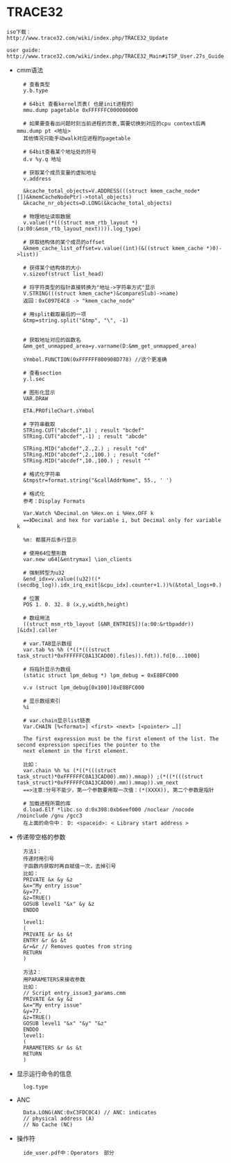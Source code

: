 
# TRACE32 #

    iso下载：
    http://www.trace32.com/wiki/index.php/TRACE32_Update

    user guide:
    http://www.trace32.com/wiki/index.php/TRACE32_Main#iTSP_User.27s_Guide

- cmm语法

        # 查看类型
        y.b.type

        # 64bit 查看kernel页表( 也是init进程的）
        mmu.dump pagetable 0xFFFFFFC000000000
        
        # 如果要查看出问题时刻当前进程的页表,需要切换到对应的cpu context后再mmu.dump pt <地址>
        其他情况只能手动walk对应进程的pagetable
        
        # 64bit查看某个地址处的符号	
        d.v %y.q 地址
        
        # 获取某个成员变量的虚拟地址
        v.address
        
        &kcache_total_objects=V.ADDRESS(((struct kmem_cache_node*[])&kmemCacheNodePtr)->total_objects)
        &kcache_nr_objects=D.LONG(&kcache_total_objects)

        # 物理地址读取数据
        v.value((*(((struct msm_rtb_layout *)(a:00:&msm_rtb_layout_next)))).log_type)
        
        # 获取结构体的某个成员的offset
        &kmem_cache_list_offset=v.value((int)(&((struct kmem_cache *)0)->list))
        
        # 获得某个结构体的大小
        v.sizeof(struct list_head)
        
        # 将字符类型的指针直接转换为"地址->字符串方式"显示
        V.STRING(((struct kmem_cache*)&compareSlub)->name)
        返回：0xC097E4C8 -> "kmem_cache_node"
        
        # 用split截取最后的一项
        &tmp=string.split("&tmp", "\", -1)
        
        
        # 获取地址对应的函数名
        &mm_get_unmapped_area=y.varname(D:&mm_get_unmapped_area)

        sYmbol.FUNCTION(0xFFFFFF800908D778) //这个更准确
        
        # 查看section
        y.l.sec
        
        # 图形化显示
        VAR.DRAW
        
        ETA.PROfileChart.sYmbol
        
        # 字符串截取
        STRing.CUT("abcdef",1) ; result "bcdef"
        STRing.CUT("abcdef",-1) ; result "abcde"
        
        STRing.MID("abcdef",2.,2.) ; result "cd"
        STRing.MID("abcdef",2.,100.) ; result "cdef"
        STRing.MID("abcdef",10.,100.) ; result ""

        # 格式化字符串
        &tmpstr=format.string("&callAddrName", 55., ' ')

        # 格式化
        参考：Display Formats
        
        Var.Watch %Decimal.on %Hex.on i %Hex.OFF k
        ==》Decimal and hex for variable i, but Decimal only for variable k
        
        %m: 都展开后多行显示
        
        # 使用64位整形数
        var.new u64[&entrymax] \ion_clients

        # 强制转型为u32
        &end_idx=v.value((u32)((*(secdbg_log)).idx_irq_exit[&cpu_idx].counter+1.))%(&total_logs+0.)
        
        # 位置
        POS 1. 0. 32. 8 (x,y,width,height)
        
        # 数组用法
        ((struct msm_rtb_layout [&NR_ENTRIES])(a:00:&rtbpaddr))[&idx].caller

        # var.TAB显示数组
        var.tab %s %h (*((*(((struct task_struct)*0xFFFFFFC0A13CAD00).files)).fdt)).fd[0...1000]
        
        # 将指针显示为数组
        (static struct lpm_debug *) lpm_debug = 0xE8BFC000
        
        v.v (struct lpm_debug[0x100])0xE8BFC000
        
        # 显示数组索引
        %i
        
        # var.chain显示list链表
        Var.CHAIN [%<format>] <first> <next> [<pointer> …]]
        
        The first expression must be the first element of the list. The second expression specifies the pointer to the
        next element in the first element.
        
        比如：
        var.chain %h %s (*((*(((struct task_struct)*0xFFFFFFC0A13CAD00).mm)).mmap)) ;(*((*(((struct task_struct)*0xFFFFFFC0A13CAD00).mm)).mmap)).vm_next
        ==>注意:分号不能少，第一个参数要用取一次值：(*(XXXX)), 第二个参数是指针
        
        # 加载进程所需的库
        d.load.Elf *libc.so d:0x398:0xb6eef000 /noclear /nocode /noinclude /gnu /gcc3
        在上面的命令中： D: <spaceid>: < Library start address > 

- 传递带空格的参数

        方法1：
        传递时用引号
        子函数内获取时再自赋值一次，去掉引号
        比如：
        PRIVATE &x &y &z
        &x="My entry issue"
        &y=77.
        &z=TRUE()
        GOSUB level1 "&x" &y &z
        ENDDO
        
        level1:
        (
        PRIVATE &r &s &t
        ENTRY &r &s &t
        &r=&r // Removes quotes from string
        RETURN
        )
        
        方法2：
        用PARAMETERS来接收参数
        比如：
        // Script entry_issue3_params.cmm
        PRIVATE &x &y &z
        &x="My entry issue"
        &y=77.
        &z=TRUE()
        GOSUB level1 "&x" "&y" "&z"
        ENDDO
        level1:
        (
        PARAMETERS &r &s &t
        RETURN
        )


- 显示运行命令的信息

        log.type

- ANC

        Data.LONG(ANC:0xC3FDC0C4) // ANC: indicates
        // physical address (A)
        // No Cache (NC)
        

- 操作符

        ide_user.pdf中：Operators　部分
        